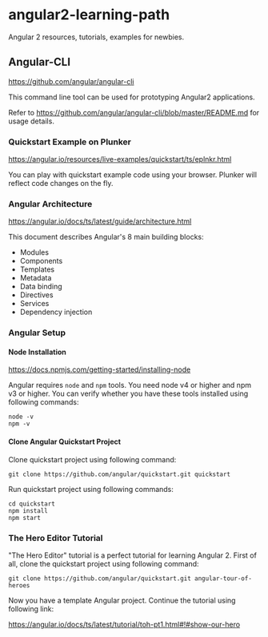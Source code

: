 # angular2-learning-path
Angular 2 resources, tutorials, examples for newbies.

## Angular-CLI
https://github.com/angular/angular-cli

This command line tool can be used for prototyping Angular2 applications.
 
Refer to https://github.com/angular/angular-cli/blob/master/README.md for usage details.

### Quickstart Example on Plunker
https://angular.io/resources/live-examples/quickstart/ts/eplnkr.html

You can play with quickstart example code using your browser. Plunker will reflect code changes on the fly.

### Angular Architecture
https://angular.io/docs/ts/latest/guide/architecture.html

This document describes Angular's 8 main building blocks:
- Modules
-  Components
-   Templates
-   Metadata
-   Data binding
-   Directives
-   Services
-   Dependency injection

### Angular Setup
#### Node Installation
https://docs.npmjs.com/getting-started/installing-node

Angular requires `node` and `npm` tools. You need node v4 or higher and npm v3 or higher. You can verify whether you have these tools installed using following commands:

    node -v
    npm -v
    
#### Clone Angular Quickstart Project
Clone quickstart project using following command: 

    git clone https://github.com/angular/quickstart.git quickstart

Run quickstart project using following commands:

    cd quickstart
    npm install
    npm start
    
### The Hero Editor Tutorial
"The Hero Editor" tutorial is a perfect tutorial for learning Angular 2. First of all, clone the quickstart project using following command: 

    git clone https://github.com/angular/quickstart.git angular-tour-of-heroes
    
Now you have a template Angular project. Continue the tutorial using following link:

https://angular.io/docs/ts/latest/tutorial/toh-pt1.html#!#show-our-hero
